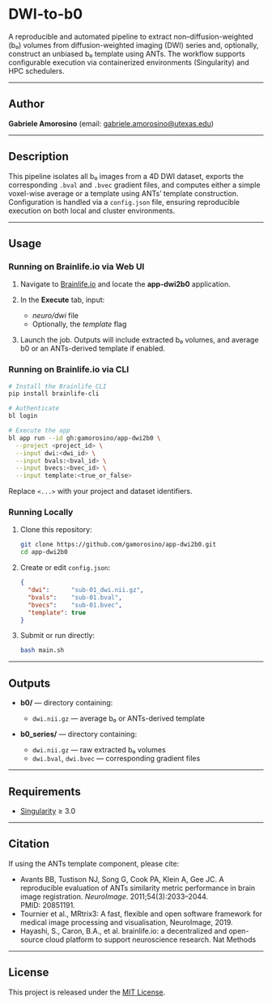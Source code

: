 # DWI-to-b0 

A reproducible and automated pipeline to extract non–diffusion-weighted (b₀) volumes from diffusion-weighted imaging (DWI) series and, optionally, construct an unbiased b₀ template using ANTs. The workflow supports configurable execution via containerized environments (Singularity) and HPC schedulers.

---

## Author

**Gabriele Amorosino**
(email: [gabriele.amorosino@utexas.edu](mailto:gabriele.amorosino@utexas.edu))

---

## Description

This pipeline isolates all b₀ images from a 4D DWI dataset, exports the corresponding `.bval` and `.bvec` gradient files, and computes either a simple voxel-wise average or a template using ANTs’ template construction. Configuration is handled via a `config.json` file, ensuring reproducible execution on both local and cluster environments.

---

## Usage

### Running on Brainlife.io via Web UI

1. Navigate to [Brainlife.io](https://brainlife.io) and locate the **app-dwi2b0** application.
2. In the **Execute** tab, input:

   * *neuro/dwi* file
   * Optionally, the _template_ flag
3. Launch the job. Outputs will include extracted b₀ volumes, and average b0 or an ANTs-derived template if enabled.

### Running on Brainlife.io via CLI

```bash
# Install the Brainlife CLI
pip install brainlife-cli

# Authenticate
bl login

# Execute the app
bl app run --id gh:gamorosino/app-dwi2b0 \
  --project <project_id> \
  --input dwi:<dwi_id> \
  --input bvals:<bval_id> \
  --input bvecs:<bvec_id> \
  --input template:<true_or_false>
```

Replace `<...>` with your project and dataset identifiers.

### Running Locally

1. Clone this repository:

   ```bash
   git clone https://github.com/gamorosino/app-dwi2b0.git
   cd app-dwi2b0
   ```
2. Create or edit `config.json`:

   ```json
   {
     "dwi":      "sub-01_dwi.nii.gz",
     "bvals":    "sub-01.bval",
     "bvecs":    "sub-01.bvec",
     "template": true
   }
   ```
3. Submit or run directly:

   ```bash
   bash main.sh
   ```

---

## Outputs

* **b0/** — directory containing:

  * `dwi.nii.gz` — average b₀ or ANTs-derived template
* **b0_series/** — directory containing:

  * `dwi.nii.gz` — raw extracted b₀ volumes
  * `dwi.bval`, `dwi.bvec` — corresponding gradient files

---

## Requirements

* [Singularity](https://sylabs.io) ≥ 3.0

---


## Citation

If using the ANTs template component, please cite:

- Avants BB, Tustison NJ, Song G, Cook PA, Klein A, Gee JC. A reproducible evaluation of ANTs similarity metric performance in brain image registration. *NeuroImage*. 2011;54(3):2033–2044. PMID: 20851191.
- Tournier et al., MRtrix3: A fast, flexible and open software framework for medical image processing and visualisation, NeuroImage, 2019.
- Hayashi, S., Caron, B.A., et al. brainlife.io: a decentralized and open-source cloud platform to support neuroscience research. Nat Methods 

---

## License

This project is released under the [MIT License](LICENSE).
